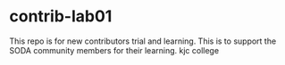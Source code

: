 # contrib-lab01
This repo is for new contributors trial and learning. This is to support the SODA community members for their learning. kjc college
